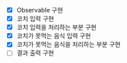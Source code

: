 - [x] Observable 구현
- [x] 코치 입력 구현
- [x] 코치 입력을 처리하는 부분 구현
- [x] 코치가 못먹는 음식 입력 구현
- [x] 코치가 못먹는 음식을 처리하는 부분 구현
- [ ] 결과 출력 구현
